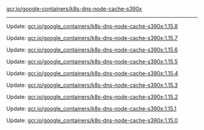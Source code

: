 [gcr.io/google-containers/k8s-dns-node-cache-s390x](https://hub.docker.com/r/cruse/k8s-dns-node-cache-s390x/tags/) 

----
Update: [gcr.io/google_containers/k8s-dns-node-cache-s390x:1.15.8](https://hub.docker.com/r/cruse/k8s-dns-node-cache-s390x/tags/)

Update: [gcr.io/google_containers/k8s-dns-node-cache-s390x:1.15.7](https://hub.docker.com/r/cruse/k8s-dns-node-cache-s390x/tags/)

Update: [gcr.io/google_containers/k8s-dns-node-cache-s390x:1.15.6](https://hub.docker.com/r/cruse/k8s-dns-node-cache-s390x/tags/)

Update: [gcr.io/google_containers/k8s-dns-node-cache-s390x:1.15.5](https://hub.docker.com/r/cruse/k8s-dns-node-cache-s390x/tags/)

Update: [gcr.io/google_containers/k8s-dns-node-cache-s390x:1.15.4](https://hub.docker.com/r/cruse/k8s-dns-node-cache-s390x/tags/)

Update: [gcr.io/google_containers/k8s-dns-node-cache-s390x:1.15.3](https://hub.docker.com/r/cruse/k8s-dns-node-cache-s390x/tags/)

Update: [gcr.io/google_containers/k8s-dns-node-cache-s390x:1.15.2](https://hub.docker.com/r/cruse/k8s-dns-node-cache-s390x/tags/)

Update: [gcr.io/google_containers/k8s-dns-node-cache-s390x:1.15.1](https://hub.docker.com/r/cruse/k8s-dns-node-cache-s390x/tags/)

Update: [gcr.io/google_containers/k8s-dns-node-cache-s390x:1.15.0](https://hub.docker.com/r/cruse/k8s-dns-node-cache-s390x/tags/)

